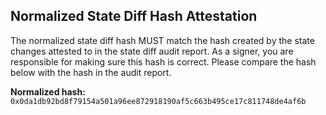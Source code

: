 ## Normalized State Diff Hash Attestation

The normalized state diff hash MUST match the hash created by the state changes attested to in the state diff audit report.
As a signer, you are responsible for making sure this hash is correct. Please compare the hash below with the hash in the audit report.

**Normalized hash:** `0x0da1db92bd8f79154a501a96ee872918190af5c663b495ce17c811748de4af6b`